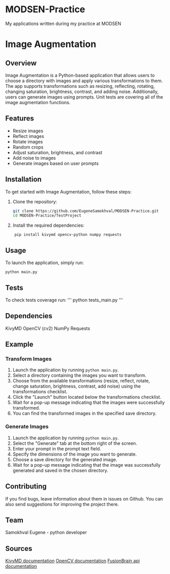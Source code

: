 # MODSEN-Practice

My applications written during my practice at MODSEN

# Image Augmentation

## Overview

Image Augmentation is a Python-based application that allows users to choose a directory with images and apply various transformations to them. The app supports transformations such as resizing, reflecting, rotating, changing saturation, brightness, contrast, and adding noise. Additionally, users can generate images using prompts. Unit tests are covering all of the image augmentation functions.

## Features

- Resize images
- Reflect images
- Rotate images
- Random crops
- Adjust saturation, brightness, and contrast
- Add noise to images
- Generate images based on user prompts

## Installation

To get started with Image Augmentation, follow these steps:

1. Clone the repository:
   ```bash
   git clone https://github.com/EugeneSamokhval/MODSEN-Practice.git
   cd MODSEN-Practice/TestProject
   ```
2. Install the required dependencies:

```
    pip install kivymd opencv-python numpy requests
```

## Usage

To launch the application, simply run:

```
python main.py
```

## Tests

To check tests coverage run:
'''
python tests_main.py
'''

## Dependencies

KivyMD
OpenCV (cv2)
NumPy
Requests

## Example

### Transform Images

1. Launch the application by running `python main.py`.
2. Select a directory containing the images you want to transform.
3. Choose from the available transformations (resize, reflect, rotate, change saturation, brightness, contrast, add noise) using the transformations checklist.
4. Click the "Launch" button located below the transformations checklist.
5. Wait for a pop-up message indicating that the images were successfully transformed.
6. You can find the transformed images in the specified save directory.

### Generate Images

1. Launch the application by running `python main.py`.
2. Select the "Generate" tab at the bottom right of the screen.
3. Enter your prompt in the prompt text field.
4. Specify the dimensions of the image you want to generate.
5. Choose a save directory for the generated image.
6. Wait for a pop-up message indicating that the image was successfully generated and saved in the chosen directory.

## Contributing

If you find bugs, leave information about them in issues on Github.
You can also send suggestions for improving the project there.

## Team

Samokhval Eugene - python developer

## Sources

[KivyMD documentation](https://kivymd.readthedocs.io/en/1.1.1/)
[OpenCV documentation](https://docs.opencv.org/4.x/d6/d00/tutorial_py_root.html)
[FusionBrain api documentation](https://fusionbrain.ai/docs/)
